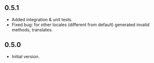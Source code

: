 ## 0.5.1

- Added integration & unit tests.
- Fixed bug: for other locales (different from default) generated invalid methods, translates.

## 0.5.0

- Initial version.
